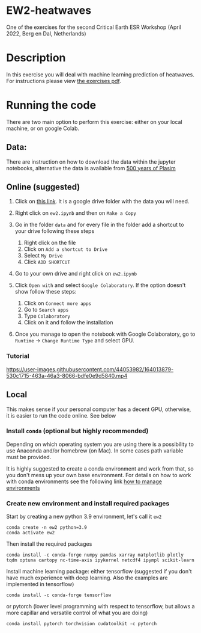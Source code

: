 # EW2-heatwaves
One of the exercises for the second Critical Earth ESR Workshop (April 2022, Berg en Dal, Netherlands)

# Description
In this exercise you will deal with machine learning prediction of heatwaves. For instructions please view [the exercises pdf](GM_Assignment.pdf).

# Running the code
There are two main option to perform this exercise: either on your local machine, or on google Colab.

## Data:
There are instruction on how to download the data within the jupyter notebooks, alternative the data is available from [500 years of Plasim](https://zenodo.org/records/10102506)

## Online (suggested)
1. Click on [this link](https://drive.google.com/drive/folders/1Y748L_hgFt3uQJcQRUp5z_oT0D_oAYvL?usp=sharing). It is a google drive folder with the data you will need.
2. Right click on `ew2.ipynb` and then on `Make a Copy`
3. Go in the folder `data` and for every file in the folder add a shortcut to your drive following these steps

    1. Right click on the file
    2. Click on `Add a shortcut to Drive`
    3. Select `My Drive`
    4. Click `ADD SHORTCUT`

4. Go to your own drive and right click on `ew2.ipynb`
5. Click `Open with` and select `Google Colaboratory`. If the option doesn't show follow these steps:

    1. Click on `Connect more apps`
    2. Go to `Search apps`
    3. Type `Colaboratory`
    4. Click on it and follow the installation

6. Once you manage to open the notebook with Google Colaboratory, go to `Runtime` -> `Change Runtime Type` and select GPU.

### Tutorial
https://user-images.githubusercontent.com/44053982/164013879-530c1715-463a-46a3-8066-bdfe0e9d5840.mp4

## Local
This makes sense if your personal computer has a decent GPU, otherwise, it is easier to run the code online. See below

### Install `conda` (optional but highly recommended)

Depending on which operating system you are using there is a possibility to use Anaconda and/or homebrew (on Mac).
In some cases path variable must be provided.

It is highly suggested to create a conda environment and work from that, so you don't mess up your own base environment. For details on how to work with conda environments see the following link [how to manage environments](https://docs.conda.io/projects/conda/en/latest/user-guide/tasks/manage-environments.html)

### Create new environment and install required packages

Start by creating a new python 3.9 environment, let's call it `ew2`
```
conda create -n ew2 python=3.9
conda activate ew2
```

Then install the required packages
```
conda install -c conda-forge numpy pandas xarray matplotlib plotly tqdm optuna cartopy nc-time-axis ipykernel netcdf4 ipympl scikit-learn
```

Install machine learning package: either tensorflow (suggested if you don't have much experience with deep learning. Also the examples are implemented in tensorflow)
```
conda install -c conda-forge tensorflow
```
or pytorch (lower level programming with respect to tensorflow, but allows a more capillar and versatile control of what you are doing)
```
conda install pytorch torchvision cudatoolkit -c pytorch
```
